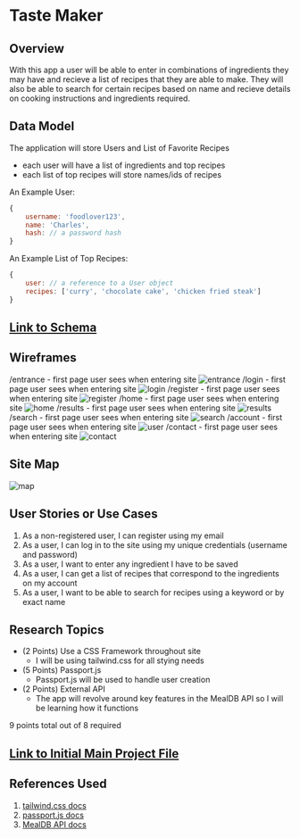 # Taste Maker

## Overview
With this app a user will be able to enter in combinations of ingredients they may have and recieve a list of recipes that they are able to make. They will also be able to search for certain recipes based on name and recieve details on cooking instructions and ingredients required.

## Data Model
The application will store Users and List of Favorite Recipes

* each user will have a list of ingredients and top recipes
* each list of top recipes will store names/ids of recipes

An Example User:
```javascript
{
    username: 'foodlover123',
    name: 'Charles',
    hash: // a password hash
}
```
An Example List of Top Recipes:
```javascript
{
    user: // a reference to a User object
    recipes: ['curry', 'chocolate cake', 'chicken fried steak']
}
```

## [Link to Schema](./src/db.js)

## Wireframes
/entrance - first page user sees when entering site
![entrance](./ux-design/entrance.jpg)
/login - first page user sees when entering site
![login](./ux-design/login.jpg)
/register - first page user sees when entering site
![register](./ux-design/register.jpg)
/home - first page user sees when entering site
![home](./ux-design/home.jpg)
/results - first page user sees when entering site
![results](./ux-design/results.jpg)
/search - first page user sees when entering site
![search](./ux-design/recipeSearch.jpg)
/account - first page user sees when entering site
![user](./ux-design/user.jpg)
/contact - first page user sees when entering site
![contact](./ux-design/contact.jpg)

## Site Map
![map](./ux-design/siteMap.png)

## User Stories or Use Cases
1. As a non-registered user, I can register using my email
2. As a user, I can log in to the site using my unique credentials (username and password)
3. As a user, I want to enter any ingredient I have to be saved
4. As a user, I can get a list of recipes that correspond to the ingredients on my account
5. As a user, I want to be able to search for recipes using a keyword or by exact name

## Research Topics
* (2 Points) Use a CSS Framework throughout site
    * I will be using tailwind.css for all stying needs
* (5 Points) Passport.js
    * Passport.js will be used to handle user creation
* (2 Points) External API
    * The app will revolve around key features in the MealDB API so I will be learning how it functions

9 points total out of 8 required

## [Link to Initial Main Project File](./src/App.js)

## References Used
1. [tailwind.css docs](https://tailwindcss.com/docs)
2. [passport.js docs](http://www.passportjs.org/docs/)
3. [MealDB API docs](https://www.themealdb.com/api.php)
